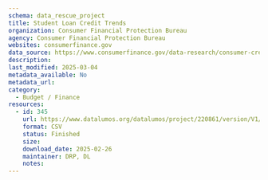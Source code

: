 ```yaml
---
schema: data_rescue_project 
title: Student Loan Credit Trends
organization: Consumer Financial Protection Bureau
agency: Consumer Financial Protection Bureau
websites: consumerfinance.gov
data_source: https://www.consumerfinance.gov/data-research/consumer-credit-trends/student-loans/
description: 
last_modified: 2025-03-04
metadata_available: No
metadata_url: 
category:
  - Budget / Finance
resources:
  - id: 345
    url: https://www.datalumos.org/datalumos/project/220861/version/V1/view
    format: CSV
    status: Finished
    size: 
    download_date: 2025-02-26
    maintainer: DRP, DL
    notes: 
---
```

